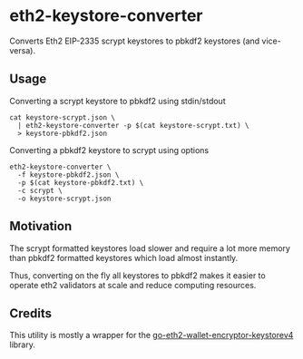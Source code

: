 # eth2-keystore-converter

Converts Eth2 EIP-2335 scrypt keystores to pbkdf2 keystores (and vice-versa).

## Usage

Converting a scrypt keystore to pbkdf2 using stdin/stdout

```
cat keystore-scrypt.json \
  | eth2-keystore-converter -p $(cat keystore-scrypt.txt) \
  > keystore-pbkdf2.json
```

Converting a pbkdf2 keystore to scrypt using options

```
eth2-keystore-converter \
  -f keystore-pbkdf2.json \
  -p $(cat keystore-pbkdf2.txt) \
  -c scrypt \
  -o keystore-scrypt.json
```

## Motivation

The scrypt formatted keystores load slower and require a lot more memory than pbkdf2 formatted keystores which load almost instantly.

Thus, converting on the fly all keystores to pbkdf2 makes it easier to operate eth2 validators at scale and reduce computing resources.

## Credits

This utility is mostly a wrapper for the [go-eth2-wallet-encryptor-keystorev4](https://github.com/wealdtech/go-eth2-wallet-encryptor-keystorev4]) library.
